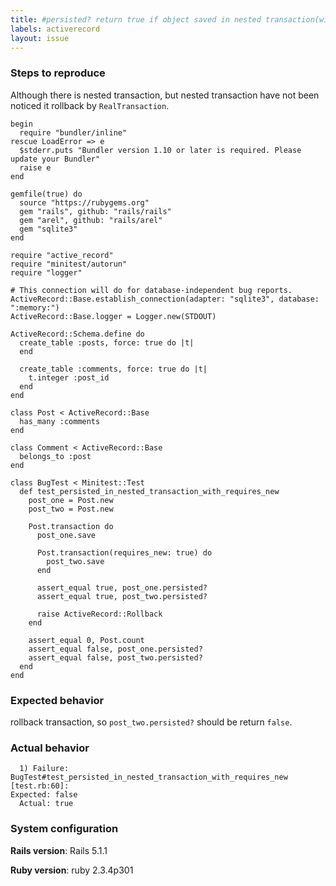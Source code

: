 ```yaml
---
title: #persisted? return true if object saved in nested transaction(with requires_new) and rollback in parent transaction.
labels: activerecord
layout: issue
---
```


### Steps to reproduce

Although there is nested transaction, but nested transaction have not been noticed it rollback by `RealTransaction`.

```
begin
  require "bundler/inline"
rescue LoadError => e
  $stderr.puts "Bundler version 1.10 or later is required. Please update your Bundler"
  raise e
end

gemfile(true) do
  source "https://rubygems.org"
  gem "rails", github: "rails/rails"
  gem "arel", github: "rails/arel"
  gem "sqlite3"
end

require "active_record"
require "minitest/autorun"
require "logger"

# This connection will do for database-independent bug reports.
ActiveRecord::Base.establish_connection(adapter: "sqlite3", database: ":memory:")
ActiveRecord::Base.logger = Logger.new(STDOUT)

ActiveRecord::Schema.define do
  create_table :posts, force: true do |t|
  end

  create_table :comments, force: true do |t|
    t.integer :post_id
  end
end

class Post < ActiveRecord::Base
  has_many :comments
end

class Comment < ActiveRecord::Base
  belongs_to :post
end

class BugTest < Minitest::Test
  def test_persisted_in_nested_transaction_with_requires_new
    post_one = Post.new
    post_two = Post.new

    Post.transaction do
      post_one.save
      
      Post.transaction(requires_new: true) do
        post_two.save
      end

      assert_equal true, post_one.persisted?
      assert_equal true, post_two.persisted?

      raise ActiveRecord::Rollback
    end

    assert_equal 0, Post.count
    assert_equal false, post_one.persisted?
    assert_equal false, post_two.persisted?
  end
end
```

### Expected behavior
rollback transaction, so `post_two.persisted?` should be return `false`.

### Actual behavior
```
  1) Failure:
BugTest#test_persisted_in_nested_transaction_with_requires_new [test.rb:60]:
Expected: false
  Actual: true
```

### System configuration
**Rails version**:
Rails 5.1.1

**Ruby version**:
ruby 2.3.4p301

